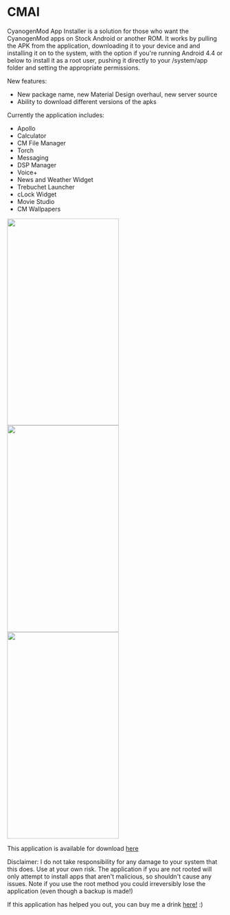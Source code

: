 # CMAI
CyanogenMod App Installer is a solution for those who want the CyanogenMod apps on Stock Android or another ROM. It works by pulling the APK from the application, downloading it to your device and and installing it on to the system, with the option if you're running Android 4.4 or below to install it as a root user, pushing it directly to your /system/app folder and setting the appropriate permissions.

New features:
- New package name, new Material Design overhaul, new server source
- Ability to download different versions of the apks

Currently the application includes:
- Apollo
- Calculator
- CM File Manager
- Torch
- Messaging
- DSP Manager
- Voice+
- News and Weather Widget
- Trebuchet Launcher
- cLock Widget
- Movie Studio
- CM Wallpapers

<img src="http://i.imgur.com/NolSW5G.png" width="260" height="480"/>
<img src="http://i.imgur.com/sy8vEtv.png" width="260" height="480"/>
<img src="http://i.imgur.com/nYHi8LG.png" width="260" height="480"/>


This application is available for download <a href="http://forum.xda-developers.com/android/apps-games/app-cm-app-installer-t2959922">here</a>

Disclaimer: I do not take responsibility for any damage to your system that this does. Use at your own risk. The application if you are not rooted will only attempt to install apps that aren't malicious, so shouldn't cause any issues. Note if you use the root method you could irreversibly lose the application (even though a backup is made!)

If this application has helped you out, you can buy me a drink <a href="https://www.paypal.com/cgi-bin/webscr?cmd=_donations&business=thementalgoose%40gmail%2ecom&lc=GB&no_note=0&currency_code=GBP&bn=PP%2dDonationsBF%3abtn_donate_SM%2egif%3aNonHostedGuest">here!</a> :)
